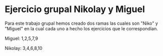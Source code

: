 # Ejercicio grupal Nikolay y Miguel
Para este trabajo grupal hemos creado dos ramas las cuales son "Niko" y "Miguel"
en la cual cada uno a hecho los ejercicios que le correspondian.

Miguel: 1,2,5,7,9

Nikolay: 3,4,6,8,10
